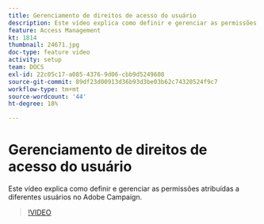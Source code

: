```yaml
---
title: Gerenciamento de direitos de acesso do usuário
description: Este vídeo explica como definir e gerenciar as permissões atribuídas a diferentes usuários no Adobe Campaign.
feature: Access Management
kt: 1814
thumbnail: 24671.jpg
doc-type: feature video
activity: setup
team: DOCS
exl-id: 22c05c17-a085-4376-9d06-cbb9d5249608
source-git-commit: 89df23d00913d36b93d3be03b62c74320524f9c7
workflow-type: tm+mt
source-wordcount: '44'
ht-degree: 18%

---
```


# Gerenciamento de direitos de acesso do usuário

Este vídeo explica como definir e gerenciar as permissões atribuídas a diferentes usuários no Adobe Campaign.

>[!VIDEO](https://video.tv.adobe.com/v/24671?quality=12&learn=on)
